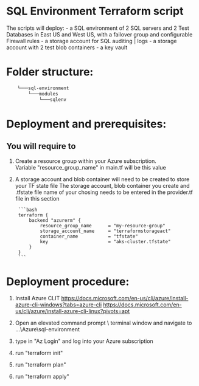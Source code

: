 # SQL Environment Terraform script 

The scripts will deploy:
	- a SQL environment of 2 SQL servers and 2 Test Databases in East US and West US, with a failover group and configurable Firewall rules
	- a storage account for SQL auditing | logs
	- a storage account with 2 test blob containers
	- a key vault



# Folder structure:

```bash
    └───sql-environment
        └───modules
            └───sqlenv
```

# Deployment and prerequisites:

You will require to
-------------------
1. Create a resource group within your Azure subscription.  
		Variable "resource_group_name" in main.tf will be this value
2. A storage account and blob container will need to be created to store your TF state file
		The storage account, blob container you create and .tfstate file name of your chosing needs to be entered in the provider.tf file in this section
		
		```bash
		terraform {
			backend "azurerm" {
				resource_group_name      = "my-resource-group"
				storage_account_name     = "terraformstorageact"
				container_name           = "tfstate"
				key                      = "aks-cluster.tfstate"
			}
		}
		```

# Deployment procedure:
1. Install Azure CLIT 
	https://docs.microsoft.com/en-us/cli/azure/install-azure-cli-windows?tabs=azure-cli
	https://docs.microsoft.com/en-us/cli/azure/install-azure-cli-linux?pivots=apt
	
2. Open an elevated command prompt \ terminal window and navigate to ...\Azure\sql-environment
3. type in "Az Login" and log into your Azure subscription
4. run "terraform init"
5. run "terraform plan"
6. run "terraform apply"
